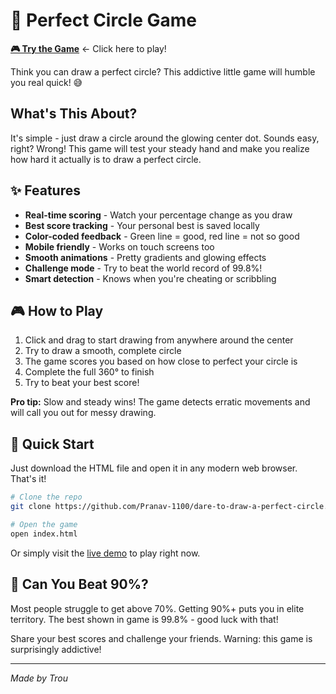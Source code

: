 # 🎯 Perfect Circle Game

**[🎮 Try the Game](https://dare-to-draw-a-perfect-circle.vercel.app/)** ← Click here to play!

Think you can draw a perfect circle? This addictive little game will humble you real quick! 😅

## What's This About?

It's simple - just draw a circle around the glowing center dot. Sounds easy, right? Wrong! This game will test your steady hand and make you realize how hard it actually is to draw a perfect circle.

## ✨ Features

- **Real-time scoring** - Watch your percentage change as you draw
- **Best score tracking** - Your personal best is saved locally 
- **Color-coded feedback** - Green line = good, red line = not so good
- **Mobile friendly** - Works on touch screens too
- **Smooth animations** - Pretty gradients and glowing effects
- **Challenge mode** - Try to beat the world record of 99.8%!
- **Smart detection** - Knows when you're cheating or scribbling

## 🎮 How to Play

1. Click and drag to start drawing from anywhere around the center
2. Try to draw a smooth, complete circle
3. The game scores you based on how close to perfect your circle is
4. Complete the full 360° to finish
5. Try to beat your best score!

**Pro tip:** Slow and steady wins! The game detects erratic movements and will call you out for messy drawing.

## 🚀 Quick Start

Just download the HTML file and open it in any modern web browser. That's it!

```bash
# Clone the repo
git clone https://github.com/Pranav-1100/dare-to-draw-a-perfect-circle.git

# Open the game
open index.html
```

Or simply visit the [live demo](https://dare-to-draw-a-perfect-circle.vercel.app/) to play right now.

## 🎯 Can You Beat 90%?

Most people struggle to get above 70%. Getting 90%+ puts you in elite territory. The best shown in game is 99.8% - good luck with that! 

Share your best scores and challenge your friends. Warning: this game is surprisingly addictive! 

---

*Made by Trou*
